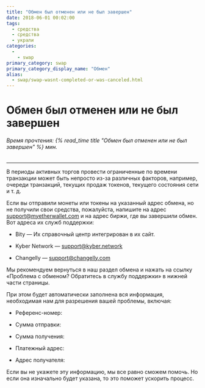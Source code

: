```yaml
---
title: "Обмен был отменен или не был завершен"
date: 2018-06-01 00:02:00
tags:
  - средства
  - средства
  - украли
categories:
  - 
    - swap
primary_category: swap
primary_category_display_name: "Обмен"
alias:
  - swap/swap-wasnt-completed-or-was-canceled.html
---
```


# __Обмен был отменен или не был завершен__
###### Время прочтения: {% read_time title "Обмен был отменен или не был завершен" %} мин.
***

В периоды активных торгов провести ограниченные по времени транзакции может быть непросто из-за различных факторов, например, очереди транзакций, текущих продаж токенов, текущего состояния сети и т. д.

Если вы отправили монеты или токены на указанный адрес обмена, но не получили свои средства, пожалуйста, напишите на адрес support@myetherwallet.com и на адрес биржи, где вы завершили обмен. Вот адреса их служб поддержки:

* Bity — Их справочный центр интегрирован в их сайт.

* Kyber Network — support@kyber.network

* Changelly — support@changelly.com

Мы рекомендуем вернуться в наш раздел обмена и нажать на ссылку «Проблема с обменом? Обратитесь в службу поддержки» в нижней части страницы.

При этом будет автоматически заполнена вся информация, необходимая нам для разрешения вашей проблемы, включая:

* Референс-номер:

* Сумма отправки:

* Сумма получения:

* Платежный адрес:

* Адрес получателя:

Если вы не укажете эту информацию, мы все равно сможем помочь. Но если она изначально будет указана, то это поможет ускорить процесс. 
